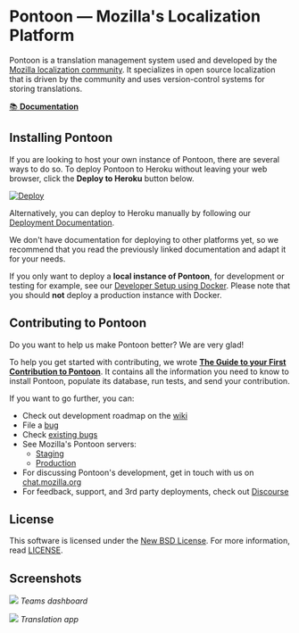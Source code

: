 # Pontoon &mdash; Mozilla's Localization Platform

Pontoon is a translation management system used and developed by the
[Mozilla localization community](https://pontoon.mozilla.org/). It
specializes in open source localization that is driven by the community and
uses version-control systems for storing translations.

[📚 **Documentation**](https://mozilla-pontoon.readthedocs.io/)

## Installing Pontoon

If you are looking to host your own instance of Pontoon, there are several ways to do so.
To deploy Pontoon to Heroku without leaving your web browser, click the **Deploy to
Heroku** button below.

[![Deploy](https://www.herokucdn.com/deploy/button.svg)](https://heroku.com/deploy)

Alternatively, you can deploy to Heroku manually by following our
[Deployment Documentation](https://mozilla-pontoon.readthedocs.io/en/latest/admin/deployment.html).

We don't have documentation for deploying to other platforms yet, so we recommend that
you read the previously linked documentation and adapt it for your needs.

If you only want to deploy a **local instance of Pontoon**, for development or
testing for example, see our
[Developer Setup using Docker](https://mozilla-pontoon.readthedocs.io/en/latest/dev/setup.html).
Please note that you should **not** deploy a production instance with Docker.

## Contributing to Pontoon

Do you want to help us make Pontoon better? We are very glad!

To help you get started with contributing, we wrote
[**The Guide to your First Contribution to Pontoon**](https://mozilla-pontoon.readthedocs.io/en/latest/dev/first-contribution.html).
It contains all the information you need to know to install Pontoon, populate its
database, run tests, and send your contribution.

If you want to go further, you can:

* Check out development roadmap on the [wiki](https://wiki.mozilla.org/Pontoon)
* File a [bug](https://bugzilla.mozilla.org/enter_bug.cgi?product=Webtools&component=Pontoon&rep_platform=all&op_sys=all)
* Check [existing bugs](https://bugzilla.mozilla.org/buglist.cgi?product=Webtools&component=Pontoon&resolution=---&list_id=13740920)
* See Mozilla's Pontoon servers:
  * [Staging](https://mozilla-pontoon-staging.herokuapp.com/)
  * [Production](https://pontoon.mozilla.org/)
* For discussing Pontoon's development, get in touch with us on [chat.mozilla.org](https://chat.mozilla.org/#/room/#pontoon:mozilla.org)
* For feedback, support, and 3rd party deployments, check out [Discourse](https://discourse.mozilla.org/c/pontoon/)

## License

This software is licensed under the
[New BSD License](https://creativecommons.org/licenses/BSD/). For more
information, read [LICENSE](https://github.com/mozilla/pontoon/blob/master/LICENSE).

## Screenshots

![](docs/img/screenshots/teams-dashboard.png)
*Teams dashboard*

![](docs/img/screenshots/translation-app.png)
*Translation app*
